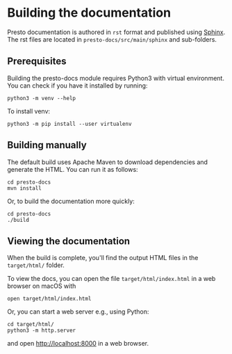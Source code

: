 # Building the documentation

Presto documentation is authored in `rst` format and published using [Sphinx](https://www.sphinx-doc.org). The rst files are located in `presto-docs/src/main/sphinx` and sub-folders.

## Prerequisites

Building the presto-docs module requires Python3 with virtual environment. You can check if you have it installed by running:
```
python3 -m venv --help
```

To install venv:
```
python3 -m pip install --user virtualenv
```

## Building manually
The default build uses Apache Maven to download dependencies and generate the HTML. You can run it as follows:
```
cd presto-docs
mvn install
```
Or, to build the documentation more quickly:
```
cd presto-docs
./build
```
## Viewing the documentation
When the build is complete, you'll find the output HTML files in the `target/html/` folder.

To view the docs, you can open the file `target/html/index.html` in a web browser on macOS with
```
open target/html/index.html
```
Or, you can start a web server e.g., using Python:
```
cd target/html/
python3 -m http.server
```
and open [http://localhost:8000](http://localhost:8000) in a web browser.
